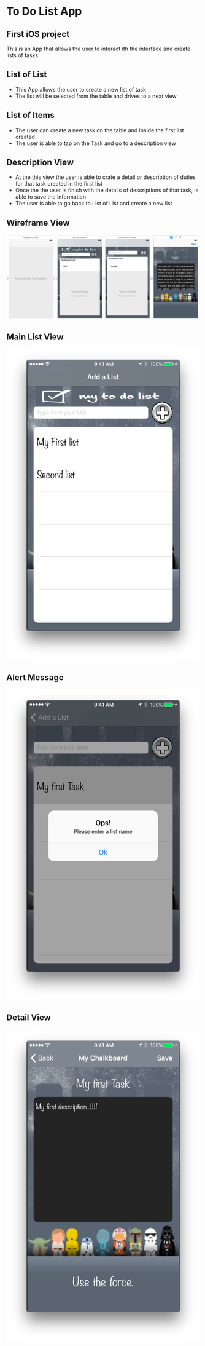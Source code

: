 # To Do List App

## First iOS project
This is an App that allows the user to interact ith the interface and create lists of tasks.

## List of List
* This App allows the user to create a new list of task
* The list will be selected from the table and drives to a next view

## List of Items
* The user can create a new task on the table and inside the first list created
* The user is able to tap on the Task and go to a description view

## Description View
* At the this view the user is able to crate a detail or description of duties for that task created in the first list
* Once the the user is finish with the details of descriptions of that task, is able to save the information
* The user is able to go back to List of List and create a new list

## Wireframe View 

![Alt Image Text](image/todo.png)

## Main List View

![Alt Image Text](image/MainScreenShot.png)

## Alert Message

![Alt Image Text](image/AlertScreenShot.png)

## Detail View

![Alt Image Text](image/DetailScreenShot.png)
